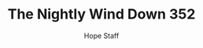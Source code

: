 ---
image: /assets/img/nwd/352_nwd_psalm_51_10_a_msg.png
title: The Nightly Wind Down 352
number: 352
categories:
  - The Nightly Wind Down
author: Hope Staff
notes: The Nightly Wind Down 352
embed: >-
  EMBED_GOES_HERE
transcript: >-
  SOME LINES OF TEXT START HERE
---